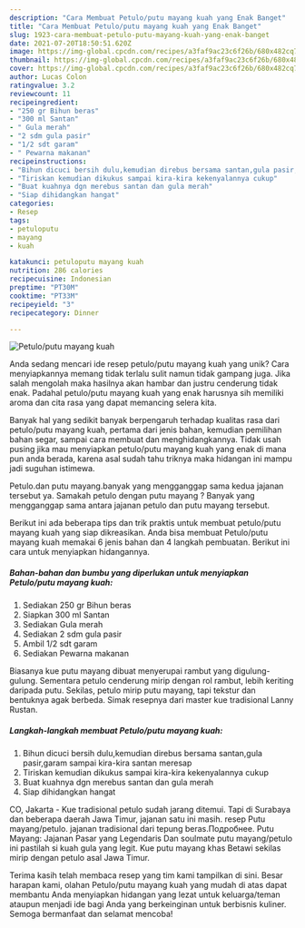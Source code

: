```yaml
---
description: "Cara Membuat Petulo/putu mayang kuah yang Enak Banget"
title: "Cara Membuat Petulo/putu mayang kuah yang Enak Banget"
slug: 1923-cara-membuat-petulo-putu-mayang-kuah-yang-enak-banget
date: 2021-07-20T18:50:51.620Z
image: https://img-global.cpcdn.com/recipes/a3faf9ac23c6f26b/680x482cq70/petuloputu-mayang-kuah-foto-resep-utama.jpg
thumbnail: https://img-global.cpcdn.com/recipes/a3faf9ac23c6f26b/680x482cq70/petuloputu-mayang-kuah-foto-resep-utama.jpg
cover: https://img-global.cpcdn.com/recipes/a3faf9ac23c6f26b/680x482cq70/petuloputu-mayang-kuah-foto-resep-utama.jpg
author: Lucas Colon
ratingvalue: 3.2
reviewcount: 11
recipeingredient:
- "250 gr Bihun beras"
- "300 ml Santan"
- " Gula merah"
- "2 sdm gula pasir"
- "1/2 sdt garam"
- " Pewarna makanan"
recipeinstructions:
- "Bihun dicuci bersih dulu,kemudian direbus bersama santan,gula pasir,garam sampai kira-kira santan meresap"
- "Tiriskan kemudian dikukus sampai kira-kira kekenyalannya cukup"
- "Buat kuahnya dgn merebus santan dan gula merah"
- "Siap dihidangkan hangat"
categories:
- Resep
tags:
- petuloputu
- mayang
- kuah

katakunci: petuloputu mayang kuah 
nutrition: 286 calories
recipecuisine: Indonesian
preptime: "PT30M"
cooktime: "PT33M"
recipeyield: "3"
recipecategory: Dinner

---
```



![Petulo/putu mayang kuah](https://img-global.cpcdn.com/recipes/a3faf9ac23c6f26b/680x482cq70/petuloputu-mayang-kuah-foto-resep-utama.jpg)

Anda sedang mencari ide resep petulo/putu mayang kuah yang unik? Cara menyiapkannya memang tidak terlalu sulit namun tidak gampang juga. Jika salah mengolah maka hasilnya akan hambar dan justru cenderung tidak enak. Padahal petulo/putu mayang kuah yang enak harusnya sih memiliki aroma dan cita rasa yang dapat memancing selera kita.

Banyak hal yang sedikit banyak berpengaruh terhadap kualitas rasa dari petulo/putu mayang kuah, pertama dari jenis bahan, kemudian pemilihan bahan segar, sampai cara membuat dan menghidangkannya. Tidak usah pusing jika mau menyiapkan petulo/putu mayang kuah yang enak di mana pun anda berada, karena asal sudah tahu triknya maka hidangan ini mampu jadi suguhan istimewa.

Petulo.dan putu mayang.banyak yang mengganggap sama kedua jajanan tersebut ya. Samakah petulo dengan putu mayang ? Banyak yang mengganggap sama antara jajanan petulo dan putu mayang tersebut.


Berikut ini ada beberapa tips dan trik praktis untuk membuat petulo/putu mayang kuah yang siap dikreasikan. Anda bisa membuat Petulo/putu mayang kuah memakai 6 jenis bahan dan 4 langkah pembuatan. Berikut ini cara untuk menyiapkan hidangannya.

<!--inarticleads1-->

##### Bahan-bahan dan bumbu yang diperlukan untuk menyiapkan Petulo/putu mayang kuah:

1. Sediakan 250 gr Bihun beras
1. Siapkan 300 ml Santan
1. Sediakan  Gula merah
1. Sediakan 2 sdm gula pasir
1. Ambil 1/2 sdt garam
1. Sediakan  Pewarna makanan


Biasanya kue putu mayang dibuat menyerupai rambut yang digulung-gulung. Sementara petulo cenderung mirip dengan rol rambut, lebih keriting daripada putu. Sekilas, petulo mirip putu mayang, tapi tekstur dan bentuknya agak berbeda. Simak resepnya dari master kue tradisional Lanny Rustan. 

<!--inarticleads2-->

##### Langkah-langkah membuat Petulo/putu mayang kuah:

1. Bihun dicuci bersih dulu,kemudian direbus bersama santan,gula pasir,garam sampai kira-kira santan meresap
1. Tiriskan kemudian dikukus sampai kira-kira kekenyalannya cukup
1. Buat kuahnya dgn merebus santan dan gula merah
1. Siap dihidangkan hangat


CO, Jakarta - Kue tradisional petulo sudah jarang ditemui. Tapi di Surabaya dan beberapa daerah Jawa Timur, jajanan satu ini masih. resep Putu mayang/petulo. jajanan tradisional dari tepung beras.Подробнее. Putu Mayang: Jajanan Pasar yang Legendaris Dan soulmate putu mayang/petulo ini pastilah si kuah gula yang legit. Kue putu mayang khas Betawi sekilas mirip dengan petulo asal Jawa Timur. 

Terima kasih telah membaca resep yang tim kami tampilkan di sini. Besar harapan kami, olahan Petulo/putu mayang kuah yang mudah di atas dapat membantu Anda menyiapkan hidangan yang lezat untuk keluarga/teman ataupun menjadi ide bagi Anda yang berkeinginan untuk berbisnis kuliner. Semoga bermanfaat dan selamat mencoba!
